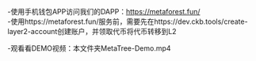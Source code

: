 -使用手机钱包APP访问我们的DAPP：https://metaforest.fun/ </br>
-使用https://metaforest.fun/服务前，需要先在https://dev.ckb.tools/create-layer2-account创建账户，并领取代币将代币转移到L2</br>

-观看看DEMO视频：本文件夹MetaTree-Demo.mp4
